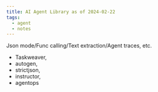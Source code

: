 ```yaml
---
title: AI Agent Library as of 2024-02-22
tags:
  - agent
  - notes
---
```


Json mode/Func calling/Text extraction/Agent traces, etc.

- Taskweaver, 
- autogen, 
- strictjson, 
- instructor, 
- agentops
